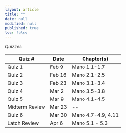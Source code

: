 ```yaml
---
layout: article
title: ""
date: null
modified: null
published: true
toc: false
---
```


*Quizzes*

Quiz #     | Date        | Chapter(s)
---------- | ----------- | --------
Quiz 1     | Feb 9       | Mano 1.1-1.7
Quiz 2     | Feb 16      | Mano 2.1-2.5
Quiz 3     | Feb 23      | Mano 3.1-3.4
Quiz 4     | Mar 2       | Mano 3.5-3.8
Quiz 5     | Mar 9       | Mano 4.1-4.5
Midterm Review | Mar 23  | --
Quiz 6     | Mar 30      | Mano 4.7-4.9, 4.11
Latch Review | Apr 6     | Mano 5.1 - 5.3
